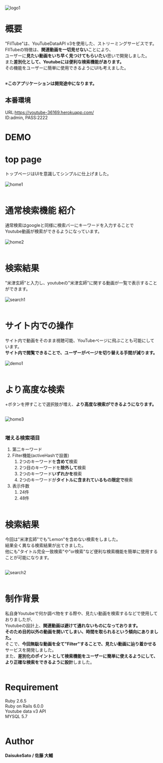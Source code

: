 <br>

![logo1](https://user-images.githubusercontent.com/87253195/150742958-80e2497b-22fe-4be5-83cf-9921035229df.png)

# 概要
  "FilTube"は、YouTubeDataAPI v3を使用した、ストリーミングサービスです。<br>
  FIlTubeの特徴は、**関連動画を一切見せない**ことにより、<br>
  ユーザーに**見たい動画をいち早く見つけてもらいたい**思いで開発しました。<br>
  また**差別化として、Youtubeには便利な検索機能があります。**<br>
  その機能をユーザーに簡単に使用できるようにUIも考えました。<br>
<br>

※**このアプリケーションは開発途中になります。**

## 本番環境
  URL:https://youtube-36169.herokuapp.com/
<br>
  ID:admin, PASS:2222
<br>

# DEMO


# top page
  トップページはUIを意識してシンプルに仕上げました。<br><br>
  ![home1](https://user-images.githubusercontent.com/87253195/150743345-02c21728-d6bc-42e7-a192-9523e5be0b70.png)<br><br>

# 通常検索機能 紹介
  通常検索はgoogleと同様に検索バーにキーワードを入力することで<br>
  Youtube動画が検索ができるようになっています。<br><br>
  ![home2](https://user-images.githubusercontent.com/87253195/150743448-5e4548d2-4b2c-4c86-aecd-6e72a125ff5b.png)<br><br>

# 検索結果
  "米津玄師"と入力し、youtubeの"米津玄師"に関する動画が一覧で表示することができます。<br><br>
  ![search1](https://user-images.githubusercontent.com/87253195/150743568-28f7d4ed-4a81-4e57-aa68-58794994f7bc.png)<br><br>

# サイト内での操作
  サイト内で動画をそのまま視聴可能、YouTubeページに飛ぶことも可能にしています。<br>
  **サイト内で閲覧できることで、ユーザーがページを切り替える手間が減ります。**<br><br>
  ![demo1](https://user-images.githubusercontent.com/87253195/150743549-748a8804-0932-458c-83a5-d0cc7480d3c4.png)<br><br>


# より高度な検索
  +ボタンを押すことで選択肢が増え、**より高度な検索ができるようになります。**<br><br>

  ![home3](https://user-images.githubusercontent.com/87253195/150743495-d39fa43f-4447-47b8-be7b-92dae645d1d1.png)<br><br>

### 増える検索項目
  1. 第二キーワード
  1. Filter機能(activeHashで設置)
      1. 2つのキーワードを**含めて**検索
      1. 2つ目のキーワードを**除外して**検索
      1. 2つのキーワード**いずれかを**検索
      1. 2つのキーワードが**タイトルに含まれているもの限定で**検索
  1. 表示件数
      1. 24件
      1. 48件
  <br><br>



# 検索結果
  今回は"米津玄師"でも"Lemon"を含めない検索をしました。<br>
  結果全く異なる検索結果が出てきました。<br>
  他にも"タイトル完全一致検索"や"or検索"など便利な検索機能を簡単に使用することが可能になります。<br><br>

  ![search2](https://user-images.githubusercontent.com/87253195/150743577-08782e0f-4ff7-499c-8064-8d4c8b572a7f.png)<br><br>


# 制作背景
  私自身Youtubeで何か調べ物をする際や、見たい動画を検索するなどで使用しておりましたが、<br>
  Youtubeの設計上、**関連動画は避けて通れないものになっております。**<br>
  **そのため目的以外の動画を開いてしまい、時間を取られるという傾向にありました。**<br>
  そこで、**今回無駄な動画を全て"Filter"することで、見たい動画に辿り着かせる**サービスを開発しました。<br>
  また、**差別化のポイントとして検索機能をユーザーに簡単に使えるようにして、より正確な検索をできるように設計**しました。<br><br>


# Requirement
  Ruby 2.6.5<br>
  Ruby on Rails 6.0.0<br>
  Youtube data v3 API<br>
  MYSQL 5.7<br><br>


# Author
  **DaisukeSato / 佐藤 大輔**
